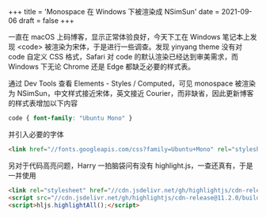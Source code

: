 +++
title = 'Monospace 在 Windows 下被渲染成 NSimSun'
date = 2021-09-06
draft = false
+++

一直在 macOS 上码博客，显示正常体验良好，今天下工在 Windows 笔记本上发现 \<code\> 被渲染为宋体，于是进行一些调查。发现 yinyang theme 没有对 code 自定义 CSS 格式，Safari 对 code 的默认渲染已经达到审美需求，而 Windows 下无论 Chrome 还是 Edge 都缺乏必要的样式表。

通过 Dev Tools 查看 Elements - Styles / Computed，可见 monospace 被渲染为 NSimSun，中文样式接近宋体，英文接近 Courier，而非缺省，因此更新博客的样式表增加以下内容

```css
code { font-family: "Ubuntu Mono" }
```

并引入必要的字体

```html
<link href="//fonts.googleapis.com/css?family=Ubuntu+Mono" rel="stylesheet">
```

另对于代码高亮问题，Harry 一拍脑袋问有没有 highlight.js，一查还真有，于是一并使用

```html
<link rel="stylesheet" href="//cdn.jsdelivr.net/gh/highlightjs/cdn-release@11.2.0/build/styles/default.min.css">
<script src="//cdn.jsdelivr.net/gh/highlightjs/cdn-release@11.2.0/build/highlight.min.js"></script>
<script>hljs.highlightAll();</script>
```
